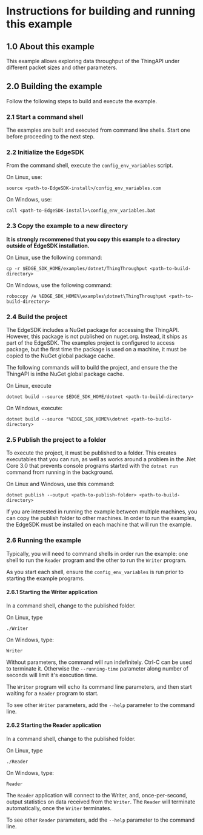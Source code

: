 
# Instructions for building and running this example


## 1.0 About this example

This example allows exploring data throughput of the ThingAPI under different packet sizes
and other parameters.

## 2.0 Building the example

Follow the following steps to build and execute the example.

### 2.1 Start a command shell

The examples are built and executed from command line shells. Start one before proceeding to the next step.

### 2.2 Initialize the EdgeSDK

From the command shell, execute the `config_env_variables` script.

On Linux, use:

	source <path-to-EdgeSDK-install>/config_env_variables.com

On Windows, use:


	call <path-to-EdgeSDK-install>\config_env_variables.bat


### 2.3 Copy the example to a new directory

**It is strongly recommened that you copy this example to a directory outside of EdgeSDK installation.**

On Linux, use the following command:

	cp -r $EDGE_SDK_HOME/examples/dotnet/ThingThroughput <path-to-build-directory>

On Windows, use the following command:

	robocopy /e %EDGE_SDK_HOME%\examples\dotnet\ThingThroughput <path-to-build-directory>

### 2.4 Build the project

The EdgeSDK includes a NuGet package for accessing the ThingAPI. However, this package is
not published on nuget.org. Instead, it ships as part of the EdgeSDK. The examples project
is configured to access package, but the first time the package is used on a machine, it
must be copied to the NuGet global package cache.

The following commands will to build the project, and ensure the the ThingAPI is inthe NuGet global package cache.

On Linux, execute

	dotnet build --source $EDGE_SDK_HOME/dotnet <path-to-build-directory>

On Windows, execute:

	dotnet build --source "%EDGE_SDK_HOME%\dotnet <path-to-build-directory>

### 2.5 Publish the project to a folder

To execute the project, it must be published to a folder. This creates executables that you can run,
as well as works around a problem in the .Net Core 3.0 that prevents console programs started with
the `dotnet run` command from running in the background.

On Linux and Windows, use this command:

	dotnet publish --output <path-to-publish-folder> <path-to-build-directory>

If you are interested in running the example between multiple machines, you can copy the publish folder to
other machines. In order to run the examples, the EdgeSDK must be installed on each machine that will run the example.

### 2.6 Running the example

Typically, you will need to command shells in order run the example: one shell to run the `Reader` program and the other to run the `Writer` program.

As you start each shell, ensure the `config_env_variables` is run prior to starting the example programs.

#### 2.6.1 Starting the Writer application

In a command shell, change to the published folder. 

On Linux, type

	./Writer

On Windows, type:

	Writer

Without parameters, the command will run indefinitely. Ctrl-C can be used to terminate it. Otherwise the `--running-time` parameter along number
of seconds will limit it's execution time.

The `Writer` program will echo its command line parameters, and then start waiting for a `Reader` program to start.

To see other `Writer` parameters, add the `--help` parameter to the command line.

#### 2.6.2 Starting the Reader application


In a command shell, change to the published folder.

On Linux, type

    ./Reader

On Windows, type:

    Reader

The `Reader` application will connect to the Writer, and, once-per-second, output statistics on data received from the `Writer`.
The `Reader` will terminate automatically, once the `Writer` terminates.

To see other `Reader` parameters, add the `--help` parameter to the command line.

